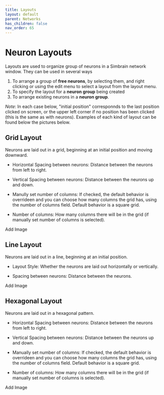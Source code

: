 ```yaml
---
title: Layouts
layout: default
parent: Networks
has_children: false
nav_order: 65
---
```


# Neuron Layouts

Layouts are used to organize group of neurons in a Simbrain network window. They can be used in several ways

1. To arrange a group of **free neurons**, by selecting them, and right clicking or using the edit menu to select a layout from the layout menu.
2. To specify the layout for a **neuron group** being created
3. To arrange existing neurons in a **neuron group**.

*Note*: In each case below, "initial position" corresponnds to the last position clicked on screen, or the upper left corner if no position has been clicked (this is the same as with neurons). Examples of each kind of layout can be found below the pictures below.

## Grid Layout

Neurons are laid out in a grid, beginning at an initial position and moving downward.

- Horizontal Spacing between neurons: Distance between the neurons from left to right.

- Vertical Spacing between neurons: Distance between the neurons up and down.

- Manully set number of columns: If checked, the default behavior is overrideen and you can choose how many columns the grid has, using the number of columns field.  Default behavior is a square grid.

- Number of columns: How many columns there will be in the grid (if manually set number of columns is selected).

<!-- TODO --> Add Image

## Line Layout

Neurons are laid out in a line, beginning at an initial position.

- Layout Style: Whether the neurons are laid out horizontally or vertically.

- Spacing between neurons: Distance between the neurons.

<!-- TODO --> Add Image

## Hexagonal Layout

Neurons are laid out in a hexagonal pattern.

- Horizontal Spacing between neurons: Distance between the neurons from left to right.

- Vertical Spacing between neurons: Distance between the neurons up and down.

- Manually set number of columns: If checked, the default behavior is overrideen and you can choose how many columns the grid has, using the number of columns field.  Default behavior is a square grid.

- Number of columns: How many columns there will be in the grid (if manually set number of columns is selected).

<!-- TODO --> Add Image
